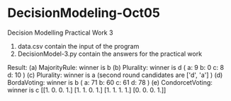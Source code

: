 # DecisionModeling-Oct05
Decision Modelling Practical Work 3

1. data.csv contain the input of the program
2. DecisionModel-3.py contain the answers for the practical work


Result:
(a) MajorityRule: winner is b
(b) Plurality: winner is d (  a: 9  b: 0  c: 8  d: 10 )
(c) Plurality: winner is a (second round candidates are ['d', 'a'] )
(d) BordaVoting: winner is b (  a: 71  b: 60  c: 61  d: 78 )
(e) CondorcetVoting: winner is c 
 [[1. 0. 0. 1.]
 [1. 1. 0. 1.]
 [1. 1. 1. 1.]
 [0. 0. 0. 1.]]
